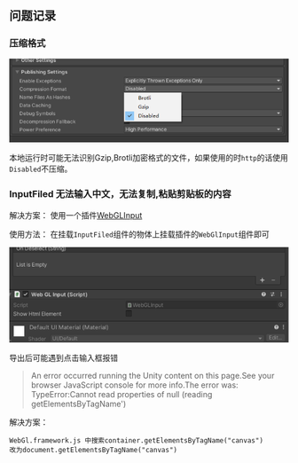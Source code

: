 ## 问题记录

### 压缩格式

![image-20240108154225329](../../../Imgs/image-20240108154225329.png)

本地运行时可能无法识别Gzip,Brotli加密格式的文件，如果使用的时`http`的话使用`Disabled`不压缩。



### InputFiled 无法输入中文，无法复制,粘贴剪贴板的内容

解决方案： 使用一个插件[WebGLInput](github.com:kou-yeung/WebGLInput)

使用方法： 在挂载`InputFiled`组件的物体上挂载插件的`WebGlInput`组件即可

![image-20240108154724321](../../../Imgs/image-20240108154724321.png)

导出后可能遇到点击输入框报错

> An error occurred running the Unity content on this page.See
> your browser JavaScript console for more info.The error was:
> TypeError:Cannot read properties of null (reading
> getElementsByTagName')

解决方案：

```
WebGl.framework.js 中搜索container.getElementsByTagName("canvas")
改为document.getElementsByTagName("canvas")
```

